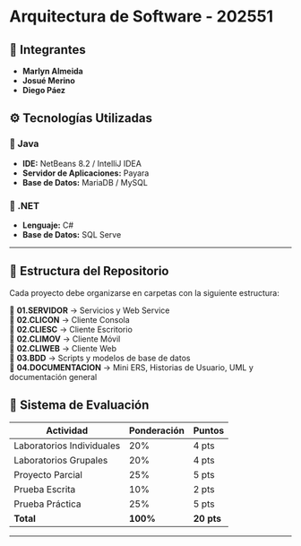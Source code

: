 # Arquitectura de Software -  202551

## 👥 Integrantes
- **Marlyn Almeida**
- **Josué Merino**
- **Diego Páez**


## ⚙️ Tecnologías Utilizadas

### 🔹 Java
- **IDE:** NetBeans 8.2 / IntelliJ IDEA  
- **Servidor de Aplicaciones:** Payara 
- **Base de Datos:** MariaDB / MySQL

### 🔹 .NET
- **Lenguaje:** C#  
- **Base de Datos:** SQL Serve

---

## 🧩 Estructura del Repositorio

Cada proyecto debe organizarse en carpetas con la siguiente estructura:

📁 **01.SERVIDOR** → Servicios y Web Service  
📁 **02.CLICON** → Cliente Consola  
📁 **02.CLIESC** → Cliente Escritorio  
📁 **02.CLIMOV** → Cliente Móvil  
📁 **02.CLIWEB** → Cliente Web  
📁 **03.BDD** → Scripts y modelos de base de datos  
📁 **04.DOCUMENTACION** → Mini ERS, Historias de Usuario, UML y documentación general

## 🧮 Sistema de Evaluación

| Actividad                 | Ponderación | Puntos |
|---------------------------|--------------|--------|
| Laboratorios Individuales | 20%          | 4 pts  |
| Laboratorios Grupales     | 20%          | 4 pts  |
| Proyecto Parcial          | 25%          | 5 pts  |
| Prueba Escrita            | 10%          | 2 pts  |
| Prueba Práctica           | 25%          | 5 pts  |
| **Total**                 | **100%**     | **20 pts** |

---

